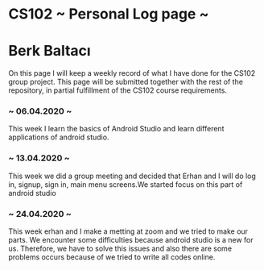 # CS102 ~ Personal Log page ~


# Berk Baltacı

On this page I will keep a weekly record of what I have done for the CS102 group project. This page will be submitted together with the rest of the repository, in partial fulfillment of the CS102 course requirements.

### ~ 06.04.2020 ~

This week I learn the basics of Android Studio and learn different applications of android studio. 
### ~ 13.04.2020 ~

This week we did a group meeting and decided that Erhan and I will do log in, signup, sign in, main menu screens.We started focus on this part of android studio
### ~ 24.04.2020 ~

This week erhan and I make a metting at zoom and we tried to make our parts. We encounter some difficulties because android studio is a new for us. Therefore, we have to solve this issues and also there are some problems occurs because of we tried to write all codes online.
